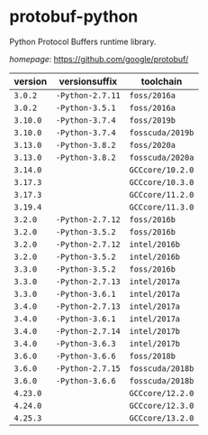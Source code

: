 # protobuf-python

Python Protocol Buffers runtime library.

*homepage*: <https://github.com/google/protobuf/>

version | versionsuffix | toolchain
--------|---------------|----------
``3.0.2`` | ``-Python-2.7.11`` | ``foss/2016a``
``3.0.2`` | ``-Python-3.5.1`` | ``foss/2016a``
``3.10.0`` | ``-Python-3.7.4`` | ``foss/2019b``
``3.10.0`` | ``-Python-3.7.4`` | ``fosscuda/2019b``
``3.13.0`` | ``-Python-3.8.2`` | ``foss/2020a``
``3.13.0`` | ``-Python-3.8.2`` | ``fosscuda/2020a``
``3.14.0`` |  | ``GCCcore/10.2.0``
``3.17.3`` |  | ``GCCcore/10.3.0``
``3.17.3`` |  | ``GCCcore/11.2.0``
``3.19.4`` |  | ``GCCcore/11.3.0``
``3.2.0`` | ``-Python-2.7.12`` | ``foss/2016b``
``3.2.0`` | ``-Python-3.5.2`` | ``foss/2016b``
``3.2.0`` | ``-Python-2.7.12`` | ``intel/2016b``
``3.2.0`` | ``-Python-3.5.2`` | ``intel/2016b``
``3.3.0`` | ``-Python-3.5.2`` | ``foss/2016b``
``3.3.0`` | ``-Python-2.7.13`` | ``intel/2017a``
``3.3.0`` | ``-Python-3.6.1`` | ``intel/2017a``
``3.4.0`` | ``-Python-2.7.13`` | ``intel/2017a``
``3.4.0`` | ``-Python-3.6.1`` | ``intel/2017a``
``3.4.0`` | ``-Python-2.7.14`` | ``intel/2017b``
``3.4.0`` | ``-Python-3.6.3`` | ``intel/2017b``
``3.6.0`` | ``-Python-3.6.6`` | ``foss/2018b``
``3.6.0`` | ``-Python-2.7.15`` | ``fosscuda/2018b``
``3.6.0`` | ``-Python-3.6.6`` | ``fosscuda/2018b``
``4.23.0`` |  | ``GCCcore/12.2.0``
``4.24.0`` |  | ``GCCcore/12.3.0``
``4.25.3`` |  | ``GCCcore/13.2.0``

